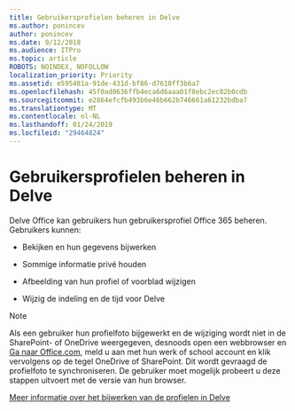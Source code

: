 ```yaml
---
title: Gebruikersprofielen beheren in Delve
ms.author: ponincev
author: ponincev
ms.date: 9/12/2018
ms.audience: ITPro
ms.topic: article
ROBOTS: NOINDEX, NOFOLLOW
localization_priority: Priority
ms.assetid: e595481a-91de-431d-bf86-d7610ff3b6a7
ms.openlocfilehash: 45f0ad0636ffb4eca6d6aaa01f8ebc2ec82b0cdb
ms.sourcegitcommit: e2864efcfb493b6e46b662b746661a61232bdba7
ms.translationtype: MT
ms.contentlocale: nl-NL
ms.lasthandoff: 01/24/2019
ms.locfileid: "29464824"
---
```

# <a name="manage-user-profiles-in-delve"></a>Gebruikersprofielen beheren in Delve

Delve Office kan gebruikers hun gebruikersprofiel Office 365 beheren. Gebruikers kunnen:
  
- Bekijken en hun gegevens bijwerken
    
- Sommige informatie privé houden
    
- Afbeelding van hun profiel of voorblad wijzigen
    
- Wijzig de indeling en de tijd voor Delve
    
> [!NOTE]
> Als een gebruiker hun profielfoto bijgewerkt en de wijziging wordt niet in de SharePoint- of OneDrive weergegeven, desnoods open een webbrowser en [Ga naar Office.com](https://www.office.com), meld u aan met hun werk of school account en klik vervolgens op de tegel OneDrive of SharePoint. Dit wordt gevraagd de profielfoto te synchroniseren. De gebruiker moet mogelijk probeert u deze stappen uitvoert met de versie van hun browser. 
  
[Meer informatie over het bijwerken van de profielen in Delve](https://go.microsoft.com/fwlink/?linkid=735070)
  

